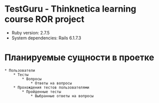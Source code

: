 # TestGuru - Thinknetica learning course ROR project

* Ruby version: 2.7.5
* System dependencies: Rails 6.1.7.3

# Планируемые сущности в проетке

    * Пользователи
        * Тесты
            * Вопросы
                * Ответы на вопросы
        * Прохождения тестов пользователями
            * Пройденные тесты
                * Выбранные ответы на вопросы

